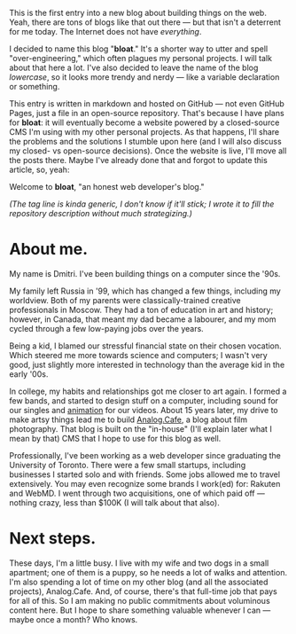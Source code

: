 This is the first entry into a new blog about building things on the web. Yeah, there are tons of blogs like that out there — but that isn't a deterrent for me today. The Internet does not have _everything_.

I decided to name this blog "**bloat**." It's a shorter way to utter and spell "over-engineering," which often plagues my personal projects. I will talk about that here a lot. I've also decided to leave the name of the blog _lowercase_, so it looks more trendy and nerdy — like a variable declaration or something.

This entry is written in markdown and hosted on GitHub — not even GitHub Pages, just a file in an open-source repository. That's because I have plans for **bloat**: it will eventually become a website powered by a closed-source CMS I'm using with my other personal projects. As that happens, I'll share the problems and the solutions I stumble upon here (and I will also discuss my closed- vs open-source decisions). Once the website is live, I'll move all the posts there. Maybe I've already done that and forgot to update this article, so, yeah:

Welcome to **bloat**, "an honest web developer's blog."

*(The tag line is kinda generic, I don't know if it'll stick; I wrote it to fill the repository description without much strategizing.)*

# About me.

My name is Dmitri. I've been building things on a computer since the '90s.

My family left Russia in '99, which has changed a few things, including my worldview. Both of my parents were classically-trained creative professionals in Moscow. They had a ton of education in art and history; however, in Canada, that meant my dad became a labourer, and my mom cycled through a few low-paying jobs over the years.

Being a kid, I blamed our stressful financial state on their chosen vocation. Which steered me more towards science and computers; I wasn't very good, just slightly more interested in technology than the average kid in the early '00s.

In college, my habits and relationships got me closer to art again. I formed a few bands, and started to design stuff on a computer, including sound for our singles and [animation](https://vimeo.com/13145639) for our videos. About 15 years later, my drive to make artsy things lead me to build [Analog.Cafe](https://www.analog.cafe/about), a blog about film photography. That blog is built on the "in-house" (I'll explain later what I mean by that) CMS that I hope to use for this blog as well.

Professionally, I've been working as a web developer since graduating the University of Toronto. There were a few small startups, including businesses I started solo and with friends. Some jobs allowed me to travel extensively. You may even recognize some brands I work(ed) for: Rakuten and WebMD. I went through two acquisitions, one of which paid off — nothing crazy, less than $100K (I will talk about that also).

# Next steps.

These days, I'm a little busy. I live with my wife and two dogs in a small apartment; one of them is a puppy, so he needs a lot of walks and attention. I'm also spending a lot of time on my other blog (and all the associated projects), Analog.Cafe. And, of course, there's that full-time job that pays for all of this. So I am making no public commitments about voluminous content here. But I hope to share something valuable whenever I can — maybe once a month? Who knows.

